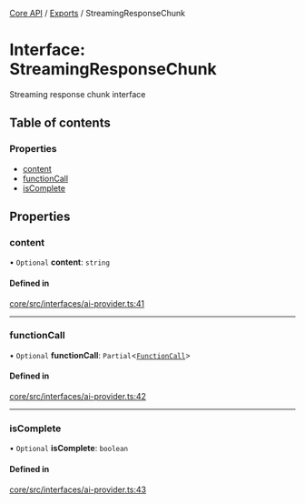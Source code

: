 <!-- 
 ⚠️  AUTO-GENERATED FILE - DO NOT EDIT MANUALLY
 This file is automatically generated by scripts/docs-generator.js
 To make changes, edit the source TypeScript files or update the generator script
-->

[Core API](../../) / [Exports](../modules) / StreamingResponseChunk

# Interface: StreamingResponseChunk

Streaming response chunk interface

## Table of contents

### Properties

- [content](StreamingResponseChunk#content)
- [functionCall](StreamingResponseChunk#functioncall)
- [isComplete](StreamingResponseChunk#iscomplete)

## Properties

### content

• `Optional` **content**: `string`

#### Defined in

[core/src/interfaces/ai-provider.ts:41](https://github.com/woojubb/robota/blob/4f21f71cc775c491f2f7e354b7e5fc2c2396f413/packages/core/src/interfaces/ai-provider.ts#L41)

___

### functionCall

• `Optional` **functionCall**: `Partial`\<[`FunctionCall`](FunctionCall)\>

#### Defined in

[core/src/interfaces/ai-provider.ts:42](https://github.com/woojubb/robota/blob/4f21f71cc775c491f2f7e354b7e5fc2c2396f413/packages/core/src/interfaces/ai-provider.ts#L42)

___

### isComplete

• `Optional` **isComplete**: `boolean`

#### Defined in

[core/src/interfaces/ai-provider.ts:43](https://github.com/woojubb/robota/blob/4f21f71cc775c491f2f7e354b7e5fc2c2396f413/packages/core/src/interfaces/ai-provider.ts#L43)
